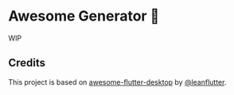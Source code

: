 # Awesome Generator 💙

WIP

## Credits

This project is based on [awesome-flutter-desktop](https://github.com/leanflutter/awesome-flutter-desktop) by [@leanflutter](https://github.com/leanflutter).
